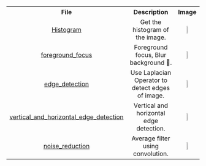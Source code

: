 
<table>
  <tr>
    <th>File</th>
    <th>Description</th>
    <th>Image</th>
  </tr>
  <tr>
    <td align="center" ><a href="https://github.com/SadeghShabestani/image_processing/tree/main/Assignment-31/Histogram">Histogram</a></td>
    <td align="center" >Get the histogram of the image.</td>
    <td align="center"><img src="https://github.com/SadeghShabestani/image_processing/assets/80578594/178c35b3-560b-43dd-8f15-4cf6393a219f" width="30%" height="30%"> </td>
  </tr>
  <tr>
    <td align="center" ><a href="https://github.com/SadeghShabestani/image_processing/tree/main/Assignment-31/foreground_focus">foreground_focus</a></td>
    <td align="center" >Foreground focus, Blur background 🌷.</td>
    <td align="center"><img src="https://github.com/SadeghShabestani/image_processing/assets/80578594/1ace35bd-358a-4bce-9ad1-31724b97eeb8" width="30%" height="30%" >
  </tr>
  <tr>
    <td align="center" ><a href="https://github.com/SadeghShabestani/image_processing/tree/main/Assignment-31/edge_detection">edge_detection</a></td>
    <td align="center" >Use Laplacian Operator to detect edges of image.</td>
    <td align="center"><img src="https://github.com/SadeghShabestani/image_processing/assets/80578594/f26ef3cf-5891-4762-bc4d-803c7db55bd0" width="30%" height="30%" >
  </tr>
  <tr>
    <td align="center" ><a href="https://github.com/SadeghShabestani/image_processing/tree/main/Assignment-31/vertical_and_horizontal_edge_detection">vertical_and_horizontal_edge_detection</a></td>
    <td align="center" >Vertical and horizontal edge detection.</td>
    <td align="center"><img src="https://github.com/SadeghShabestani/image_processing/assets/80578594/13d3b246-8ec6-4c6e-ab6d-b7dd9185228c" width="30%" height="30%" >
  </tr>
  <tr>
    <td align="center" ><a href="https://github.com/SadeghShabestani/image_processing/tree/main/Assignment-31/noise_reduction">noise_reduction</a></td>
    <td align="center" >Average filter using convolution.</td>
    <td align="center"><img src="https://github.com/SadeghShabestani/image_processing/assets/80578594/7e0d1025-216c-41ea-beac-9b70fea53c7e" width="30%" height="30%" >
  </tr>
</table
